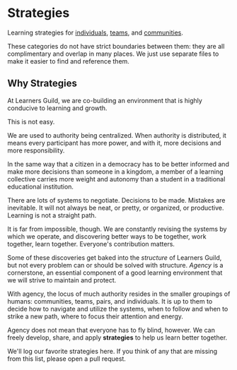 # Strategies

Learning strategies for [individuals](Individual.md), [teams](Team.md), and [communities](Community.md).

These categories do not have strict boundaries between them: they are all complimentary and overlap in many places. We just use separate files to make it easier to find and reference them.

## Why Strategies

At Learners Guild, we are co-building an environment that is highly conducive to learning and growth.

This is not easy.

We are used to authority being centralized. When authority is distributed, it means every participant has more power, and with it, more decisions and more responsibility.

In the same way that a citizen in a democracy has to be better informed and make more decisions than someone in a kingdom, a member of a learning collective carries more weight and autonomy than a student in a traditional educational institution.

There are lots of systems to negotiate. Decisions to be made. Mistakes are inevitable. It will not always be neat, or pretty, or organized, or productive. Learning is not a straight path.

It is far from impossible, though. We are constantly revising the systems by which we operate, and discovering better ways to be together, work together, learn together. Everyone's contribution matters.

Some of these discoveries get baked into the _structure_ of Learners Guild, but not every problem can or should be solved with structure. _Agency_ is a cornerstone, an essential component of a good learning environment that we will strive to maintain and protect.

With agency, the locus of much authority resides in the smaller groupings of humans: communities, teams, pairs, and individuals. It is up to them to decide how to navigate and utilize the systems, when to follow and when to strike a new path, where to focus their attention and energy.

Agency does not mean that everyone has to fly blind, however. We can freely develop, share, and apply **strategies** to help us learn better together.

We'll log our favorite strategies here. If you think of any that are missing from this list, please open a pull request.

